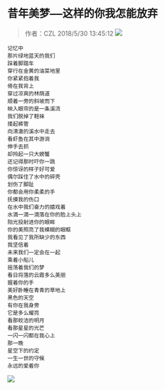 # `昔年美梦——这样的你我怎能放弃`
> 作者：CZL 2018/5/30 13:45:12 
![](http://a2.qpic.cn/psb?/V10aVfYT2ybL2x/YEiU9ImnUPB4oP.qYTLz9k0ALEgkrOw2cYpxTd.3OUY!/b/dBUAAAAAAAAA&ek=1&kp=1&pt=0&bo=gAIrBAAAAAAFB4k!&tl=3&su=3246336465&tm=1527656400&sce=0-12-12&rf=2-9)
    



    记忆中
    那片绿地蓝天的我们
    踩着脚踏车
    穿行在金黄的油菜地里
    你紧紧抱着我
    倚在我背上
    穿过凉爽的林荫道
    顺着一旁的斜坡而下
    映入眼帘的是一条溪流
    我们脱掉了鞋袜
    搂起裤管
    向清澈的溪水中走去
    看虾鱼在其中游淌
    伸手去抓
    却拎起一只大螃蟹
    还记得那时吓你一跳
    你惊讶的样子好可爱
    偶尔踩住了水中的碎壳
    划伤了脚趾
    你都会用你柔柔的手
    抚摸我的伤口
    在水中我们奋力的嬉戏着
    水滴一滴一滴落在你的脸上头上
    阳光投射进你的眼眸
    你的美照亮了我模糊的眼眶
    我看见了我所缺少的东西
    我坚信着 
    未来我们一定会在一起
    乘着小船儿
    摇荡着我们的梦
    看日将落的云霞多么美丽
    握着你的手
    美好卧睡在青青的草地上
    黑色的天空
    有你在我身旁
    它是多么耀亮
    看那皎洁的明月
    看那星星的光芒
    一闪一闪都在我心上
    那一晚
    星空下的约定
    一生一世的守候
    永远的爱着你
![](http://a3.qpic.cn/psb?/V10aVfYT2mEhGL/S8vBSwHGz2UV7JF3SEprn6avDlWV8BGnhisnxNA0i0Q!/b/dFjd4.qEKgAA&ek=1&kp=1&pt=0&bo=gAJUAwAAAAABB*U!&tl=3&su=3178164961&tm=1527656400&sce=0-12-12&rf=2-9)